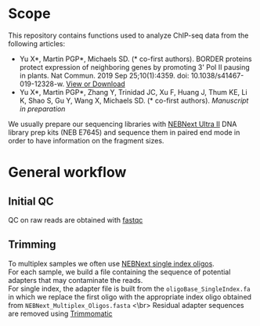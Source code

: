 # Scope

This repository contains functions used to analyze ChIP-seq data from the following articles:  

  - Yu X\*, Martin PGP\*, Michaels SD. (\* co-first authors). BORDER proteins protect expression of neighboring genes by promoting 3' Pol II pausing in plants. Nat Commun. 2019 Sep 25;10(1):4359. doi: 10.1038/s41467-019-12328-w. [View or Download](https://rdcu.be/cux4Z)  
  - Yu X\*, Martin PGP\*, Zhang Y, Trinidad JC, Xu F, Huang J, Thum KE, Li K, Shao S, Gu Y, Wang X, Michaels SD. (\* co-first authors). *Manuscript in preparation*  

We usually prepare our sequencing libraries with [NEBNext Ultra II](https://international.neb.com/products/e7645-nebnext-ultra-ii-dna-library-prep-kit-for-illumina) DNA library prep kits (NEB E7645) and sequence them in paired end mode in order to have information on the fragment sizes.

# General workflow

## Initial QC
QC on raw reads are obtained with [fastqc](https://www.bioinformatics.babraham.ac.uk/projects/fastqc/)

## Trimming
To multiplex samples we often use [NEBNext single index oligos](https://international.neb.com/tools-and-resources/selection-charts/nebnext-multiplex-oligos-selection-chart).  
For each sample, we build a file containing the sequence of potential adapters that may contaminate the reads.  
For single index, the adapter file is built from the `oligoBase_SingleIndex.fa` in which we replace the first oligo with the appropriate index oligo obtained from `NEBNext_Multiplex_Oligos.fasta`
<\br>
Residual adapter sequences are removed using [Trimmomatic](http://www.usadellab.org/cms/?page=trimmomatic)  


 


